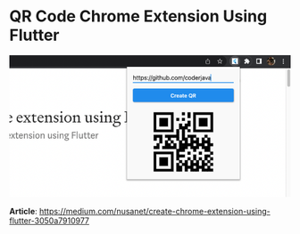 # QR Code Chrome Extension Using Flutter

![Output](https://raw.githubusercontent.com/CoderJava/qr_code_chrome_extension/master/screenshot/output.png)

**Article**: https://medium.com/nusanet/create-chrome-extension-using-flutter-3050a7910977
